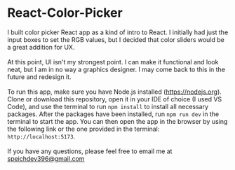 # React-Color-Picker
I built color picker React app as a kind of intro to React. I initially had just the input boxes to set the RGB values, but I decided that color sliders would be a great addition for UX. <br/><br/>
At this point, UI isn't my strongest point. I can make it functional and look neat, but I am in no way a graphics designer. I may come back to this in the future and redesign it. <br/><br/>
To run this app, make sure you have Node.js installed (https://nodejs.org). Clone or download this repository, open it in your IDE of choice (I used VS Code), and use the terminal to run ```npm install``` to install all necessary packages. After the packages have been installed, run ```npm run dev``` in the terminal to start the app. You can then open the app in the browser by using the following link or the one provided in the terminal: ```http://localhost:5173```. <br/><br/>
If you have any questions, please feel free to email me at speichdev396@gmail.com
